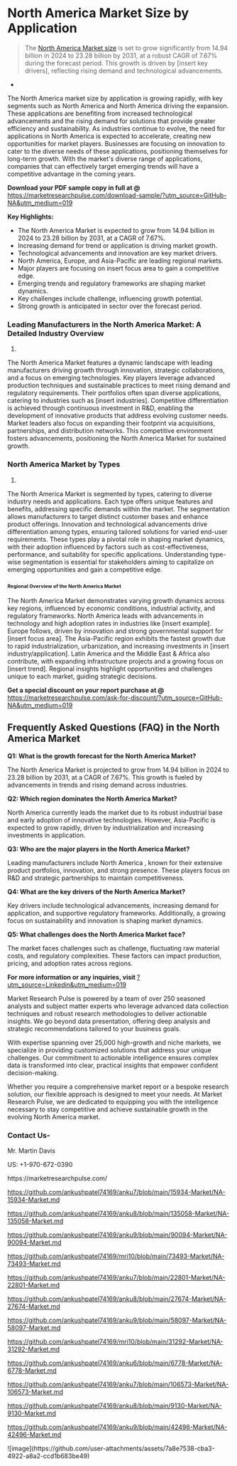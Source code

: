 <h1>North America  Market&nbsp;Size by Application</h1><blockquote><p>The <a href="https://marketresearchpulse.com/download-sample/?utm_source=GitHub-NA&amp;utm_medium=019">North America  Market size</a> is set to grow significantly from 14.94 billion in 2024 to 23.28 billion by 2031, at a robust CAGR of 7.67% during the forecast period. This growth is driven by [insert key drivers], reflecting rising demand and technological advancements.</p></blockquote><ul><li></li></ul><p>The North America  market size by application is growing rapidly, with key segments such as North America  and North America  driving the expansion. These applications are benefiting from increased technological advancements and the rising demand for solutions that provide greater efficiency and sustainability. As industries continue to evolve, the need for applications in North America  is expected to accelerate, creating new opportunities for market players. Businesses are focusing on innovation to cater to the diverse needs of these applications, positioning themselves for long-term growth. With the market's diverse range of applications, companies that can effectively target emerging trends will have a competitive advantage in the coming years.</p><p><strong>Download your PDF sample copy in full at @ </strong><a href="https://marketresearchpulse.com/download-sample/?utm_source=GitHub-NA&amp;utm_medium=019">https://marketresearchpulse.com/download-sample/?utm_source=GitHub-NA&amp;utm_medium=019</a></p><p><strong>Key Highlights: </strong></p><ul><li>The North America  Market is expected to grow from 14.94 billion in 2024 to 23.28 billion by 2031, at a CAGR of 7.67%.</li><li>Increasing demand for trend or application is driving market growth.</li><li>Technological advancements and innovation are key market drivers.</li><li>North America, Europe, and Asia-Pacific are leading regional markets.</li><li>Major players are focusing on insert focus area to gain a competitive edge.</li><li>Emerging trends and regulatory frameworks are shaping market dynamics.</li><li>Key challenges include challenge, influencing growth potential.</li><li>Strong growth is anticipated in sector over the forecast period.</li></ul><h3>Leading Manufacturers in the North America  Market: A Detailed Industry Overview</h3><ol><li></li></ol><div class="flex max-w-full flex-col flex-grow"><div class="min-h-8 text-message flex w-full flex-col items-end gap-2 whitespace-normal break-words [.text-message+&amp;]:mt-5" dir="auto" data-message-author-role="assistant" data-message-id="fd8432e4-4910-450d-b182-61b7bfb0a01f" data-message-model-slug="gpt-4o"><div class="flex w-full flex-col gap-1 empty:hidden first:pt-[3px]"><div class="markdown prose w-full break-words dark:prose-invert light"><p>The North America  Market features a dynamic landscape with leading manufacturers driving growth through innovation, strategic collaborations, and a focus on emerging technologies. Key players leverage advanced production techniques and sustainable practices to meet rising demand and regulatory requirements. Their portfolios often span diverse applications, catering to industries such as [insert industries]. Competitive differentiation is achieved through continuous investment in R&amp;D, enabling the development of innovative products that address evolving customer needs. Market leaders also focus on expanding their footprint via acquisitions, partnerships, and distribution networks. This competitive environment fosters advancements, positioning the North America  Market for sustained growth.</p></div></div></div></div><h3>North America  Market by Types</h3><ol><li></li></ol><div class="flex max-w-full flex-col flex-grow"><div class="min-h-8 text-message flex w-full flex-col items-end gap-2 whitespace-normal break-words [.text-message+&amp;]:mt-5" dir="auto" data-message-author-role="assistant" data-message-id="084470be-0bb7-4664-bddf-5156b4f41249" data-message-model-slug="gpt-4o-mini"><div class="flex w-full flex-col gap-1 empty:hidden first:pt-[3px]"><div class="markdown prose w-full break-words dark:prose-invert light"><p>The North America  Market is segmented by types, catering to diverse industry needs and applications. Each type offers unique features and benefits, addressing specific demands within the market. The segmentation allows manufacturers to target distinct customer bases and enhance product offerings. Innovation and technological advancements drive differentiation among types, ensuring tailored solutions for varied end-user requirements. These types play a pivotal role in shaping market dynamics, with their adoption influenced by factors such as cost-effectiveness, performance, and suitability for specific applications. Understanding type-wise segmentation is essential for stakeholders aiming to capitalize on emerging opportunities and gain a competitive edge.</p></div></div></div></div><h3><span style="font-size: 11px;">Regional Overview of the North America  Market</span></h3><div class="flex max-w-full flex-col flex-grow"><div class="min-h-8 text-message flex w-full flex-col items-end gap-2 whitespace-normal break-words [.text-message+&amp;]:mt-5" dir="auto" data-message-author-role="assistant" data-message-id="e9038762-ce64-4e30-91c9-9bd413514231" data-message-model-slug="gpt-4o-mini"><div class="flex w-full flex-col gap-1 empty:hidden first:pt-[3px]"><div class="markdown prose w-full break-words dark:prose-invert light"><p>The North America  Market demonstrates varying growth dynamics across key regions, influenced by economic conditions, industrial activity, and regulatory frameworks. North America leads with advancements in technology and high adoption rates in industries like [insert example]. Europe follows, driven by innovation and strong governmental support for [insert focus area]. The Asia-Pacific region exhibits the fastest growth due to rapid industrialization, urbanization, and increasing investments in [insert industry/application]. Latin America and the Middle East &amp; Africa also contribute, with expanding infrastructure projects and a growing focus on [insert trend]. Regional insights highlight opportunities and challenges unique to each market, guiding strategic decisions.</p></div></div></div></div><p><strong>Get a special discount on your report purchase at @ </strong><a href="https://marketresearchpulse.com/ask-for-discount/?utm_source=GitHub-NA&amp;utm_medium=019">https://marketresearchpulse.com/ask-for-discount/?utm_source=GitHub-NA&amp;utm_medium=019</a></p><h2>Frequently Asked Questions (FAQ) in the North America  Market</h2><p><strong>Q1: What is the growth forecast for the North America  Market?</strong></p><p>The North America  Market is projected to grow from 14.94 billion in 2024 to 23.28 billion by 2031, at a CAGR of 7.67%. This growth is fueled by advancements in trends and rising demand across industries.</p><p><strong>Q2: Which region dominates the North America  Market?</strong></p><p>North America currently leads the market due to its robust industrial base and early adoption of innovative technologies. However, Asia-Pacific is expected to grow rapidly, driven by industrialization and increasing investments in application.</p><p><strong>Q3: Who are the major players in the North America  Market?</strong></p><p>Leading manufacturers include North America , known for their extensive product portfolios, innovation, and strong presence. These players focus on R&amp;D and strategic partnerships to maintain competitiveness.</p><p><strong>Q4: What are the key drivers of the North America  Market?</strong></p><p>Key drivers include technological advancements, increasing demand for application, and supportive regulatory frameworks. Additionally, a growing focus on sustainability and innovation is shaping market dynamics.</p><p><strong>Q5: What challenges does the North America  Market face?</strong></p><p>The market faces challenges such as challenge, fluctuating raw material costs, and regulatory complexities. These factors can impact production, pricing, and adoption rates across regions.</p><p><strong>For more information or any inquiries, visit&nbsp;</strong><a href="?utm_source=Linkedin&utm_medium=019">?utm_source=Linkedin&utm_medium=019</a></p><p>Market Research Pulse is powered by a team of over 250 seasoned analysts and subject matter experts who leverage advanced data collection techniques and robust research methodologies to deliver actionable insights. We go beyond data presentation, offering deep analysis and strategic recommendations tailored to your business goals.</p><p>With expertise spanning over 25,000 high-growth and niche markets, we specialize in providing customized solutions that address your unique challenges. Our commitment to actionable intelligence ensures complex data is transformed into clear, practical insights that empower confident decision-making.</p><p>Whether you require a comprehensive market report or a bespoke research solution, our flexible approach is designed to meet your needs. At Market Research Pulse, we are dedicated to equipping you with the intelligence necessary to stay competitive and achieve sustainable growth in the evolving North America  market.</p><h3><strong>Contact Us-</strong></h3><p>Mr. Martin Davis</p><p>US: +1-970-672-0390</p><p>https://marketresearchpulse.com/</p><p><a href="https://github.com/ankushpatel74169/anku7/blob/main/15934-Market/NA-15934-Market.md">https://github.com/ankushpatel74169/anku7/blob/main/15934-Market/NA-15934-Market.md</a></p><p><a href="https://github.com/ankushpatel74169/anku8/blob/main/135058-Market/NA-135058-Market.md">https://github.com/ankushpatel74169/anku8/blob/main/135058-Market/NA-135058-Market.md</a></p><p><a href="https://github.com/ankushpatel74169/anku9/blob/main/90094-Market/NA-90094-Market.md">https://github.com/ankushpatel74169/anku9/blob/main/90094-Market/NA-90094-Market.md</a></p><p><a href="https://github.com/ankushpatel74169/mri10/blob/main/73493-Market/NA-73493-Market.md">https://github.com/ankushpatel74169/mri10/blob/main/73493-Market/NA-73493-Market.md</a></p><p><a href="https://github.com/ankushpatel74169/anku7/blob/main/22801-Market/NA-22801-Market.md">https://github.com/ankushpatel74169/anku7/blob/main/22801-Market/NA-22801-Market.md</a></p><p><a href="https://github.com/ankushpatel74169/anku8/blob/main/27674-Market/NA-27674-Market.md">https://github.com/ankushpatel74169/anku8/blob/main/27674-Market/NA-27674-Market.md</a></p><p><a href="https://github.com/ankushpatel74169/anku9/blob/main/58097-Market/NA-58097-Market.md">https://github.com/ankushpatel74169/anku9/blob/main/58097-Market/NA-58097-Market.md</a></p><p><a href="https://github.com/ankushpatel74169/mri10/blob/main/31292-Market/NA-31292-Market.md">https://github.com/ankushpatel74169/mri10/blob/main/31292-Market/NA-31292-Market.md</a></p><p><a href="https://github.com/ankushpatel74169/anku6/blob/main/6778-Market/NA-6778-Market.md">https://github.com/ankushpatel74169/anku6/blob/main/6778-Market/NA-6778-Market.md</a></p><p><a href="https://github.com/ankushpatel74169/anku7/blob/main/106573-Market/NA-106573-Market.md">https://github.com/ankushpatel74169/anku7/blob/main/106573-Market/NA-106573-Market.md</a></p><p><a href="https://github.com/ankushpatel74169/anku8/blob/main/9130-Market/NA-9130-Market.md">https://github.com/ankushpatel74169/anku8/blob/main/9130-Market/NA-9130-Market.md</a></p><p><a href="https://github.com/ankushpatel74169/anku9/blob/main/42496-Market/NA-42496-Market.md">https://github.com/ankushpatel74169/anku9/blob/main/42496-Market/NA-42496-Market.md</a></p>
![image](https://github.com/user-attachments/assets/7a8e7538-cba3-4922-a8a2-ccd1b683be49)
